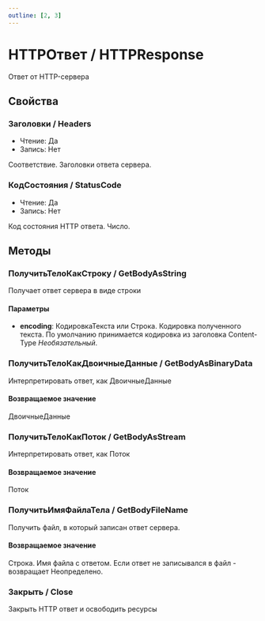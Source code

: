 ```yaml
---
outline: [2, 3]
---
```


# HTTPОтвет / HTTPResponse


Ответ от HTTP-сервера


## Свойства


### Заголовки / Headers

* Чтение: Да
* Запись: Нет

Соответствие. Заголовки ответа сервера.


### КодСостояния / StatusCode

* Чтение: Да
* Запись: Нет

Код состояния HTTP ответа. Число.


## Методы


### ПолучитьТелоКакСтроку / GetBodyAsString


Получает ответ сервера в виде строки


#### Параметры

* **encoding**: КодировкаТекста или Строка. Кодировка полученного текста. По умолчанию принимается кодировка из заголовка Content-Type *Необязательный*. 

### ПолучитьТелоКакДвоичныеДанные / GetBodyAsBinaryData


Интерпретировать ответ, как ДвоичныеДанные


#### Возвращаемое значение


ДвоичныеДанные


### ПолучитьТелоКакПоток / GetBodyAsStream


Интерпретировать ответ, как Поток


#### Возвращаемое значение


Поток


### ПолучитьИмяФайлаТела / GetBodyFileName


Получить файл, в который записан ответ сервера.


#### Возвращаемое значение


Строка. Имя файла с ответом. Если ответ не записывался в файл - возвращает Неопределено.


### Закрыть / Close


Закрыть HTTP ответ и освободить ресурсы

